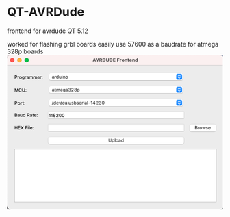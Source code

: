 # QT-AVRDude
frontend for avrdude 
QT 5.12

worked for flashing grbl boards easily
use 57600 as a baudrate for atmega 328p boards
![screenshot ](screenshot.png)